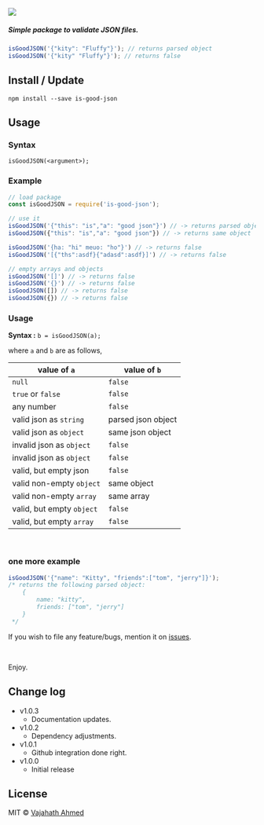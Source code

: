 
![](https://raw.githubusercontent.com/vajahath/is-good-json/master/media/logo.png)

##### Simple package to validate JSON files.


```javascript
isGoodJSON('{"kity": "Fluffy"}'); // returns parsed object
isGoodJSON('{"kity" "Fluffy"}'); // returns false
```



## Install / Update

```shell
npm install --save is-good-json
```

## Usage

### Syntax

`isGoodJSON(<argument>);`

### Example
```javascript
// load package
const isGoodJSON = require('is-good-json');

// use it
isGoodJSON('{"this": "is","a": "good json"}') // -> returns parsed object: {"this": "is","a": "good json"}
isGoodJSON({"this": "is","a": "good json"}) // -> returns same object

isGoodJSON('{ha: "hi" meuo: "ho"}') // -> returns false
isGoodJSON('[{"ths":asdf}{"adasd":asdf}]') // -> returns false

// empty arrays and objects
isGoodJSON('[]') // -> returns false
isGoodJSON('{}') // -> returns false
isGoodJSON([]) // -> returns false
isGoodJSON({}) // -> returns false
```

### Usage

**Syntax :** `b = isGoodJSON(a);`

where `a` and `b` are as follows,

| value of `a`                           | value of `b`                  |
| -------------------------------------- | ----------------------------- |
| `null`                                 | `false`                       |
| `true` or `false`                      | `false`                       | 
| any number                             | `false`                       | 
| valid json as `string`                 | parsed json object            |
| valid json as `object`                 | same json object              |
| invalid json as `object`               | `false`                       |
| invalid json as `object`               | `false`                       |
| valid, but empty json                  | `false`                       |
| valid non-empty `object`               | same object                   |
| valid non-empty `array`                | same array                    |
| valid, but empty `object`              | `false`                       |
| valid, but empty `array`               | `false`                       |


<br>

### one more example

```javascript
isGoodJSON('{"name": "Kitty", "friends":["tom", "jerry"]}');
/* returns the following parsed object:
    {
        name: "kitty",
        friends: ["tom", "jerry"]
    }
 */
```


If you wish to file any feature/bugs, mention it on [issues](https://github.com/vajahath/is-good-json/issues).

<br>

Enjoy.

## Change log

 - v1.0.3
     + Documentation updates.
 - v1.0.2
     + Dependency adjustments.
 - v1.0.1
     + Github integration done right.
 - v1.0.0
     + Initial release

## License
MIT &copy; [Vajahath Ahmed](https://mycolorpad.blogspot.in)